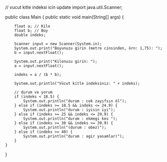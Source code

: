 // vucut kitle indeksi icin update
import java.util.Scanner;

public class Main {
    public static void main(String[] args) {

        float a; // Kilo
        float b; // Boy
        double indeks;

        Scanner input = new Scanner(System.in);
        System.out.print("Boyunuzu girin (metre cinsinden, örn: 1,75): ");
        b = input.nextFloat();

        System.out.print("Kilonuzu girin: ");
        a = input.nextFloat();

        indeks = a / (b * b);

        System.out.println("Vücut kitle indeksiniz: " + indeks);

        // durum ve yorum
        if (indeks < 18.5) {
            System.out.println("durum : cok zayıfsın öl");
        } else if (indeks >= 18.5 && indeks <= 24.9) {
            System.out.println("durum : iyisin iyi");
        } else if (indeks >= 25 && indeks <= 29.9) {
            System.out.println("durum : ekmegi kes ");
        } else if (indeks >= 30 && indeks <= 39.9) {
            System.out.println("(durum : obez)");
        } else if (indeks >= 40) {
            System.out.println("durum : agir yasamlar)");
        }
    }
}
